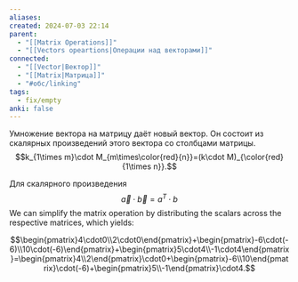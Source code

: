 ```yaml
---
aliases: 
created: 2024-07-03 22:14
parent:
  - "[[Matrix Operations]]"
  - "[[Vectors opeartions|Операции над векторами]]"
connected:
  - "[[Vector|Вектор]]"
  - "[[Matrix|Матрица]]"
  - "#обс/linking"
tags:
  - fix/empty
anki: false
---
```

Умножение вектора на матрицу даёт новый вектор. Он состоит из скалярных произведений этого вектора со столбцами матрицы.
$$k_{1\times m}\cdot M_{m\times\color{red}{n}}=(k\cdot M)_{\color{red}{1\times n}}.$$


Для скалярного произведения
$$\vec{a}\cdot\vec{b}=a^T\cdot b$$
We can simplify the matrix operation by distributing the scalars across the respective matrices, which yields:

$$\begin{pmatrix}4\cdot0\\2\cdot0\end{pmatrix}+\begin{pmatrix}-6\cdot(-6)\\10\cdot(-6)\end{pmatrix}+\begin{pmatrix}5\cdot4\\-1\cdot4\end{pmatrix}=\begin{pmatrix}4\\2\end{pmatrix}\cdot0+\begin{pmatrix}-6\\10\end{pmatrix}\cdot(-6)+\begin{pmatrix}5\\-1\end{pmatrix}\cdot4.$$



